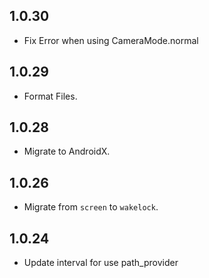 ## 1.0.30
* Fix Error when using CameraMode.normal

## 1.0.29
* Format Files.

## 1.0.28 
* Migrate to AndroidX.

## 1.0.26

* Migrate from `screen` to `wakelock`.

## 1.0.24

* Update interval for use path_provider
